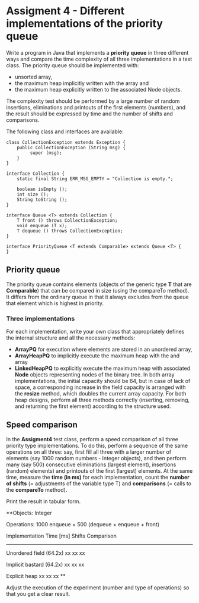 # Assigment 4 - Different implementations of the priority queue
Write a program in Java that implements a **priority queue** in three different ways and compare the time complexity of all three implementations in a test class. The priority queue should be implemented with:

- unsorted array,
- the maximum heap implicitly written with the array and
- the maximum heap explicitly written to the associated Node objects.

The complexity test should be performed by a large number of random insertions, eliminations and printouts of the first elements (numbers), and the result should be expressed by time and the number of shifts and comparisons.  

The following class and interfaces are available:  
```
class CollectionException extends Exception {
    public CollectionException (String msg) {
         super (msg);
    }
}
```
```
interface Collection {
    static final String ERR_MSG_EMPTY = "Collection is empty.";

    boolean isEmpty ();
    int size ();
    String toString ();
}
```
```
interface Queue <T> extends Collection {
    T front () throws CollectionException;
    void enqueue (T x);
    T dequeue () throws CollectionException;
}
```
```
interface PriorityQueue <T extends Comparable> extends Queue <T> {
}
```
## Priority queue
The priority queue contains elements (objects of the generic type **T** that are **Comparable**) that can be compared in size (using the compareTo method). It differs from the ordinary queue in that it always excludes from the queue that element which is highest in priority.

### Three implementations
For each implementation, write your own class that appropriately defines the internal structure and all the necessary methods:

- **ArrayPQ** for execution where elements are stored in an unordered array,
- **ArrayHeapPQ** to implicitly execute the maximum heap with the and array  
- **LinkedHeapPQ** to explicitly execute the maximum heap with associated **Node** objects representing nodes of the binary tree.
In both array implementations, the initial capacity should be 64, but in case of lack of space, a corresponding increase in the field capacity is arranged with the **resize** method, which doubles the current array capacity. For both heap designs, perform all three methods correctly (inserting, removing, and returning the first element) according to the structure used.

## Speed comparison
In the **Assigment4** test class, perform a speed comparison of all three priority type implementations. To do this, perform a sequence of the same operations on all three: say, first fill all three with a larger number of elements (say 1000 random numbers - Integer objects), and then perform many (say 500) consecutive eliminations (largest element), insertions (random) elements) and printouts of the first (largest) elements. At the same time, measure the **time (in ms)** for each implementation, count the **number of shifts** (= adjustments of the variable type T) and **comparisons** (= calls to the **compareTo** method).
  
Print the result in tabular form. 

**Objects: Integer  


Operations: 1000 enqueue + 500 (dequeue + enqueue + front)  

Implementation Time [ms] Shifts Comparison  

--------------------------------------------------- ------------------------------------  

Unordered field (64.2x) xx xx xx  

Implicit bastard (64.2x) xx xx xx  

Explicit heap xx xx xx **  

Adjust the execution of the experiment (number and type of operations) so that you get a clear result.
